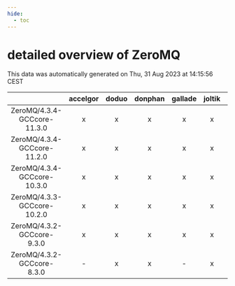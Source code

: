 ```yaml
---
hide:
  - toc
---
```


detailed overview of ZeroMQ
===========================


This data was automatically generated on Thu, 31 Aug 2023 at 14:15:56 CEST  

| |accelgor|doduo|donphan|gallade|joltik|skitty|swalot|victini|
| :---: | :---: | :---: | :---: | :---: | :---: | :---: | :---: | :---: |
|ZeroMQ/4.3.4-GCCcore-11.3.0|x|x|x|x|x|x|x|x|
|ZeroMQ/4.3.4-GCCcore-11.2.0|x|x|x|x|x|x|x|x|
|ZeroMQ/4.3.4-GCCcore-10.3.0|x|x|x|x|x|x|x|x|
|ZeroMQ/4.3.3-GCCcore-10.2.0|x|x|x|x|x|x|x|x|
|ZeroMQ/4.3.2-GCCcore-9.3.0|x|x|x|x|x|x|x|x|
|ZeroMQ/4.3.2-GCCcore-8.3.0|-|x|x|-|x|x|x|x|
